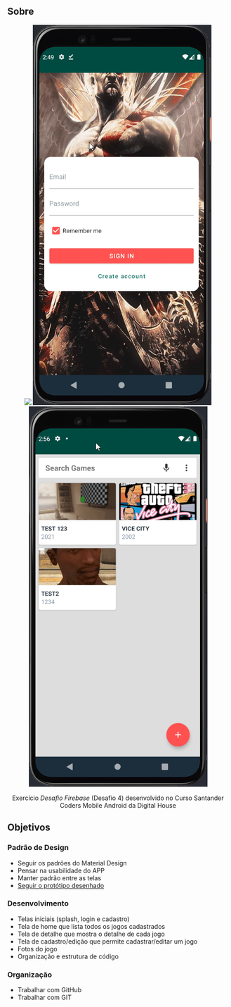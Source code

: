 ## Sobre

<p align="center">
  <img src="/img/desafio1.gif">
  <img src="/img/desafio2.gif">
  <img src="/img/desafio3.gif">
</p>

<p align="center">
  Exercício <i>Desafio Firebase</i> (Desafio 4) desenvolvido no Curso Santander Coders Mobile Android da Digital House
</p>

## Objetivos

### Padrão de Design
- Seguir os padrões do Material Design
- Pensar na usabilidade do APP
- Manter padrão entre as telas
- <a href="https://marvelapp.com/194b601g/screen/54540107">Seguir o protótipo desenhado</a>

### Desenvolvimento
- Telas iniciais (splash, login e cadastro)
- Tela de home que lista todos os jogos cadastrados
- Tela de detalhe que mostra o detalhe de cada jogo
- Tela de cadastro/edição que permite cadastrar/editar um jogo
- Fotos do jogo
- Organização e estrutura de código

### Organização
- Trabalhar com GitHub
- Trabalhar com GIT
